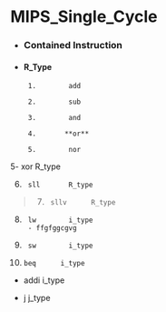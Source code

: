 # MIPS_Single_Cycle


- ###    Contained Instruction

- ####   R_Type

       1.        add       

       2.        sub       

       3.        and      

       4.       **or**

       5.        nor       

5- xor       R_type

6.      sll       R_type

>7.      sllv      R_type

8.      lw        i_type
        - ffgfggcgvg

9.      sw        i_type

10.     beq      i_type

- addi     i_type

- j        j_type



